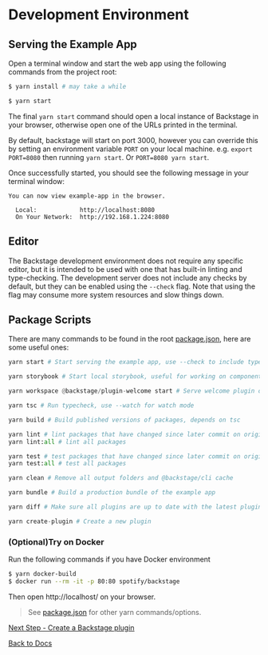 # Development Environment

## Serving the Example App

Open a terminal window and start the web app using the following commands from the project root:

```bash
$ yarn install # may take a while

$ yarn start
```

The final `yarn start` command should open a local instance of Backstage in your browser, otherwise open one of the URLs printed in the terminal.

By default, backstage will start on port 3000, however you can override this by setting an environment variable `PORT` on your local machine. e.g. `export PORT=8080` then running `yarn start`. Or `PORT=8080 yarn start`.

Once successfully started, you should see the following message in your terminal window:

```
You can now view example-app in the browser.

  Local:            http://localhost:8080
  On Your Network:  http://192.168.1.224:8080
```

## Editor

The Backstage development environment does not require any specific editor, but it is intended to be used with one that has built-in linting and type-checking. The development server does not include any checks by default, but they can be enabled using the `--check` flag. Note that using the flag may consume more system resources and slow things down.

## Package Scripts

There are many commands to be found in the root [package.json](package.json), here are some useful ones:

```python
yarn start # Start serving the example app, use --check to include type checks and linting

yarn storybook # Start local storybook, useful for working on components in @backstage/core

yarn workspace @backstage/plugin-welcome start # Serve welcome plugin only, also supports --check

yarn tsc # Run typecheck, use --watch for watch mode

yarn build # Build published versions of packages, depends on tsc

yarn lint # lint packages that have changed since later commit on origin/master
yarn lint:all # lint all packages

yarn test # test packages that have changed since later commit on origin/master
yarn test:all # test all packages

yarn clean # Remove all output folders and @backstage/cli cache

yarn bundle # Build a production bundle of the example app

yarn diff # Make sure all plugins are up to date with the latest plugin template

yarn create-plugin # Create a new plugin
```

### (Optional)Try on Docker

Run the following commands if you have Docker environment

```bash
$ yarn docker-build
$ docker run --rm -it -p 80:80 spotify/backstage
```

Then open http://localhost/ on your browser.

> See [package.json](/package.json) for other yarn commands/options.

[Next Step - Create a Backstage plugin](create-a-plugin.md)

[Back to Docs](README.md)
